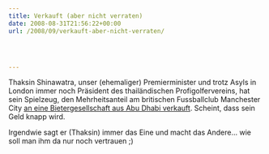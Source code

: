 ```yaml
---
title: Verkauft (aber nicht verraten)
date: 2008-08-31T21:56:22+00:00
url: /2008/09/verkauft-aber-nicht-verraten/




---
```

Thaksin Shinawatra, unser (ehemaliger) Premierminister und trotz Asyls in London immer noch Präsident des thailändischen Profigolfervereins, hat sein Spielzeug, den Mehrheitsanteil am britischen Fussballclub Manchester City [an eine Bietergesellschaft aus Abu Dhabi verkauft][1]. Scheint, dass sein Geld knapp wird.

Irgendwie sagt er (Thaksin) immer das Eine und macht das Andere... wie soll man ihm da nur noch vertrauen ;)

 [1]: http://www.nationmultimedia.com/breakingnews/read.php?newsid=30082166
